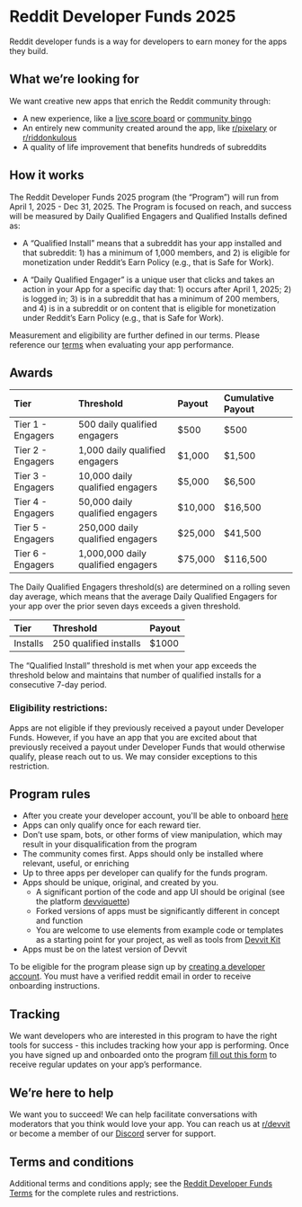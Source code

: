 # Reddit Developer Funds 2025

Reddit developer funds is a way for developers to earn money for the apps they build.

## What we’re looking for

We want creative new apps that enrich the Reddit community through:

- A new experience, like a [live score board](https://developers.reddit.com/docs/showcase/apps#live-scores) or [community bingo](https://developers.reddit.com/docs/showcase/apps#bingo)
- An entirely new community created around the app, like [r/pixelary](https://www.reddit.com/r/Pixelary/) or [r/riddonkulous](https://www.reddit.com/r/riddonkulous/)
- A quality of life improvement that benefits hundreds of subreddits

## How it works

The Reddit Developer Funds 2025 program (the “Program”) will run from April 1, 2025 - Dec 31, 2025. The Program is focused on reach, and success will be measured by Daily Qualified Engagers and Qualified Installs defined as:

- A “Qualified Install” means that a subreddit has your app installed and that subreddit: 1) has a minimum of 1,000 members, and 2) is eligible for monetization under Reddit’s Earn Policy (e.g., that is Safe for Work).

- A “Daily Qualified Engager” is a unique user that clicks and takes an action in your App for a specific day that: 1) occurs after April 1, 2025; 2) is logged in; 3) is in a subreddit that has a minimum of 200 members, and 4) is in a subreddit or on content that is eligible for monetization under Reddit’s Earn Policy (e.g., that is Safe for Work).

Measurement and eligibility are further defined in our terms. Please reference our [terms](https://support.reddithelp.com/hc/en-us/articles/27958169342996) when evaluating your app performance.

## Awards

| Tier              | Threshold                          | Payout  | Cumulative Payout |
| :---------------- | :--------------------------------- | :------ | :---------------- |
| Tier 1 - Engagers | 500 daily qualified engagers       | $500    | $500              |
| Tier 2 - Engagers | 1,000 daily qualified engagers     | $1,000  | $1,500            |
| Tier 3 - Engagers | 10,000 daily qualified engagers    | $5,000  | $6,500            |
| Tier 4 - Engagers | 50,000 daily qualified engagers    | $10,000 | $16,500           |
| Tier 5 - Engagers | 250,000 daily qualified engagers   | $25,000 | $41,500           |
| Tier 6 - Engagers | 1,000,000 daily qualified engagers | $75,000 | $116,500          |

The Daily Qualified Engagers threshold(s) are determined on a rolling seven day average, which means that the average Daily Qualified Engagers for your app over the prior seven days exceeds a given threshold.

| Tier     | Threshold              | Payout |
| :------- | :--------------------- | :----- |
| Installs | 250 qualified installs | $1000  |

The “Qualified Install” threshold is met when your app exceeds the threshold below and maintains that number of qualified installs for a consecutive 7-day period.

### Eligibility restrictions:

Apps are not eligible if they previously received a payout under Developer Funds. However, if you have an app that you are excited about that previously received a payout under Developer Funds that would otherwise qualify, please reach out to us. We may consider exceptions to this restriction.

## Program rules

- After you create your developer account, you'll be able to onboard [here](https://www.reddit.com/contributor-program)
- Apps can only qualify once for each reward tier.
- Don’t use spam, bots, or other forms of view manipulation, which may result in your disqualification from the program
- The community comes first. Apps should only be installed where relevant, useful, or enriching
- Up to three apps per developer can qualify for the funds program.
- Apps should be unique, original, and created by you.
  - A significant portion of the code and app UI should be original (see the platform [devviquette](https://developers.reddit.com/docs/guidelines))
  - Forked versions of apps must be significantly different in concept and function
  - You are welcome to use elements from example code or templates as a starting point for your project, as well as tools from [Devvit Kit](https://github.com/reddit/devvit-kit)
- Apps must be on the latest version of Devvit

To be eligible for the program please sign up by [creating a developer account](https://developers.reddit.com/create-account). You must have a verified reddit email in order to receive onboarding instructions.

## Tracking

We want developers who are interested in this program to have the right tools for success - this includes tracking how your app is performing. Once you have signed up and onboarded onto the program [fill out this form](https://forms.gle/nywmjkvR6P6Ax2fM7) to receive regular updates on your app’s performance.

## We’re here to help

We want you to succeed! We can help facilitate conversations with moderators that you think would love your app. You can reach us at [r/devvit](https://www.reddit.com/r/devvit/) or become a member of our [Discord](https://discord.com/invite/R7yu2wh9Qz) server for support.

## Terms and conditions

Additional terms and conditions apply; see the [Reddit Developer Funds Terms](https://support.reddithelp.com/hc/en-us/articles/27958169342996) for the complete rules and restrictions.
